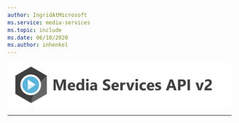 ```yaml
---
author: IngridAtMicrosoft
ms.service: media-services  
ms.topic: include
ms.date: 06/18/2020
ms.author: inhenkel
---
```


<Token>![media services logo](../media/media-services-api-logo/azure-media-services-logo-v2.svg)<br><hr color="#3f3f3f" size="10"></Token>
